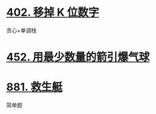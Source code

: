 # [402. 移掉 K 位数字](https://leetcode.cn/problems/remove-k-digits/)

贪心+单调栈

# [452. 用最少数量的箭引爆气球](https://leetcode.cn/problems/minimum-number-of-arrows-to-burst-balloons/)

# [881. 救生艇](https://leetcode.cn/problems/boats-to-save-people/)

简单题